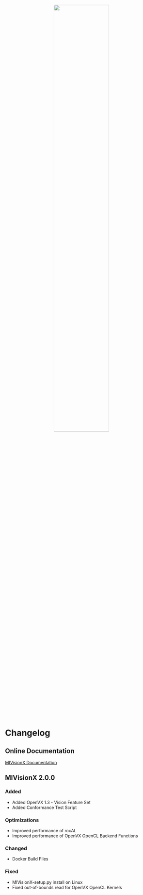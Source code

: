 <p align="center"><img width="60%" src="https://github.com/GPUOpen-ProfessionalCompute-Libraries/MIVisionX/raw/master/docs/images/MIVisionX.png" /></p>

# Changelog

## Online Documentation

[MIVisionX Documentation](https://gpuopen-professionalcompute-libraries.github.io/MIVisionX/)

## MIVisionX 2.0.0

### Added
- Added OpenVX 1.3 - Vision Feature Set
- Added Conformance Test Script

### Optimizations
- Improved performance of rocAL
- Improved performance of OpenVX OpenCL Backend Functions

### Changed
- Docker Build Files 

### Fixed
- MIVisionX-setup.py install on Linux
- Fixed out-of-bounds read for OpenVX OpenCL Kernels